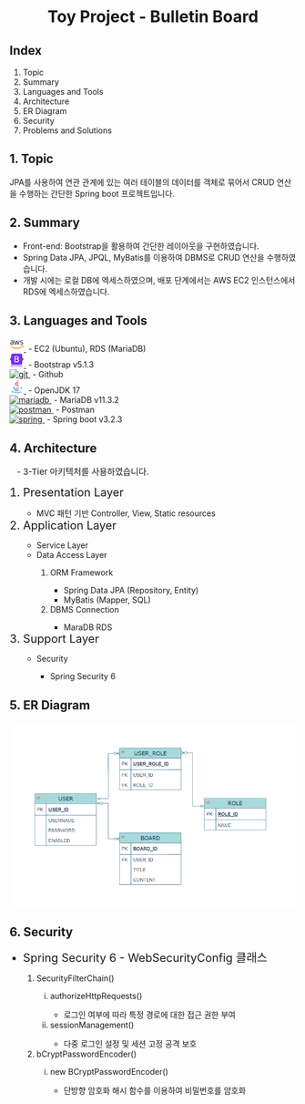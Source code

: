 <h1 align="center">Toy Project - Bulletin Board</h1>
<h2 align="left"></h2>

<h2 align="left">Index</h2>
<p align="left">
  <ol>
    <li>Topic</li>
    <li>Summary</li>
    <li>Languages and Tools</li>
    <li>Architecture</li>
    <li>ER Diagram</li>
    <li>Security</li>
    <li>Problems and Solutions</li>
  </ol>
</p>

<h2 align="left">1. Topic</h2>
<p align="left">
  JPA를 사용하여 연관 관계에 있는 여러 테이블의 데이터를 객체로 묶어서 CRUD 연산을 수행하는 간단한 Spring boot 프로젝트입니다.
</p>

<h2 align="left">2. Summary</h2>
<p align="left">
  <ul>
    <li>Front-end: Bootstrap을 활용하여 간단한 레이아웃을 구현하였습니다.</li>
    <li>Spring Data JPA, JPQL, MyBatis를 이용하여 DBMS로 CRUD 연산을 수행하였습니다.</li>
    <li>개발 시에는 로컬 DB에 엑세스하였으며, 배포 단계에서는 AWS EC2 인스턴스에서 RDS에 엑세스하였습니다.</li>
  </ul>
</p>

<h2 align="left">3. Languages and Tools</h2>
<p align="left">
  <a href="https://aws.amazon.com" target="_blank" rel="noreferrer"> <img src="https://raw.githubusercontent.com/devicons/devicon/master/icons/amazonwebservices/amazonwebservices-original-wordmark.svg" alt="aws" width="25" height="25"/> </a> <span>&nbsp;- EC2 (Ubuntu), RDS (MariaDB)</span><br/>
  <a href="https://getbootstrap.com" target="_blank" rel="noreferrer"> <img src="https://raw.githubusercontent.com/devicons/devicon/master/icons/bootstrap/bootstrap-plain-wordmark.svg" alt="bootstrap" width="25" height="25"/> </a> <span>&nbsp;- Bootstrap v5.1.3</span><br/>
  <a href="https://git-scm.com/" target="_blank" rel="noreferrer"> <img src="https://www.vectorlogo.zone/logos/git-scm/git-scm-icon.svg" alt="git" width="25" height="25"/> </a> <span>&nbsp;- Github</span><br/>
  <a href="https://www.java.com" target="_blank" rel="noreferrer"> <img src="https://raw.githubusercontent.com/devicons/devicon/master/icons/java/java-original.svg" alt="java" width="25" height="25"/> </a> <span>&nbsp;- OpenJDK 17</span><br/>
  <a href="https://mariadb.org/" target="_blank" rel="noreferrer"> <img src="https://www.vectorlogo.zone/logos/mariadb/mariadb-icon.svg" alt="mariadb" width="25" height="25"/> </a> <span>&nbsp;- MariaDB v11.3.2</span><br/>
  <a href="https://postman.com" target="_blank" rel="noreferrer"> <img src="https://www.vectorlogo.zone/logos/getpostman/getpostman-icon.svg" alt="postman" width="25" height="25"/> </a> <span>&nbsp;- Postman</span><br/>
  <a href="https://spring.io/" target="_blank" rel="noreferrer"> <img src="https://www.vectorlogo.zone/logos/springio/springio-icon.svg" alt="spring" width="25" height="25"/> </a> <span>&nbsp;- Spring boot v3.2.3</span><br/>
</p>

<h2 align="left">4. Architecture</h2>
<p style="font-size: 15px;">
    &nbsp;&nbsp;&nbsp;- 3-Tier 아키텍처를 사용하였습니다.
</p>
<p align="left">
  <ol>
    <li style="font-size: 20px">Presentation Layer</li>
      <ul>
        <li>MVC 패턴 기반 Controller, View, Static resources</li>
      </ul>
    <li style="font-size: 20px">Application Layer</li>
      <ul>
        <li>Service Layer</li>
        <li>Data Access Layer</li>
          <ol>
            <li>ORM Framework</li>
              <ul>
                <li>Spring Data JPA (Repository, Entity)</li>
                <li>MyBatis (Mapper, SQL)</li>
              </ul>
            <li>DBMS Connection</li>
              <ul>
                <li>MaraDB RDS</li>
              </ul>
          </ol>
      </ul>
    <li style="font-size: 20px">Support Layer</li>
      <ul>
        <li>Security</li>
          <ul>
            <li>Spring Security 6</li>
          </ul>
      </ul>
  </ol>
</p>

<h2 align="left">5. ER Diagram</h2>
<p align="left">
  <img src="src/main/resources/static/readme/ER-Diagram.png" alt="ER Diagram">
  
</p>

<h2 align="left">6. Security</h2>
<p align="left">
  <ul>
    <li style="font-size: 20px">Spring Security 6 - WebSecurityConfig 클래스</li>
      <ol>
        <li style="list-style-type: decimal">SecurityFilterChain()</li>
          <ol>
            <li style="list-style-type: lower-roman">authorizeHttpRequests()</li>
              <ol style="list-style-type: circle">
                <li>로그인 여부에 따라 특정 경로에 대한 접근 권한 부여</li>
              </ol>
            <li style="list-style-type: lower-roman">sessionManagement()</li>
              <ol style="list-style-type: circle">
                <li>다중 로그인 설정 및 세션 고정 공격 보호</li>
              </ol>
          </ol>
    <li style="list-style-type: decimal">bCryptPasswordEncoder()</li>
      <ol>
        <li style="list-style-type: lower-roman">new BCryptPasswordEncoder()</li>
          <ol style="list-style-type: circle">
            <li>단방향 암호화 해시 함수를 이용하여 비밀번호를 암호화</li>
          </ol>
      </ol>
  </ul>
</p>
